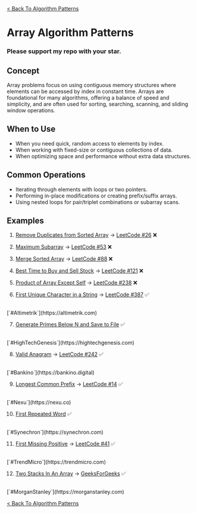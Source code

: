[< Back To Algorithm Patterns](../../)

# Array Algorithm Patterns
### Please support my repo with your star.

## Concept
Array problems focus on using contiguous memory structures where elements can be accessed by index in constant time. Arrays are foundational for many algorithms, offering a balance of speed and simplicity, and are often used for sorting, searching, scanning, and sliding window operations.

## When to Use
- When you need quick, random access to elements by index.
- When working with fixed-size or contiguous collections of data.
- When optimizing space and performance without extra data structures.

## Common Operations
- Iterating through elements with loops or two pointers.
- Performing in-place modifications or creating prefix/suffix arrays.
- Using nested loops for pair/triplet combinations or subarray scans.

## Examples
1. [Remove Duplicates from Sorted Array]() → [LeetCode #26](https://leetcode.com/problems/remove-duplicates-from-sorted-array) ❌

2. [Maximum Subarray]() → [LeetCode #53](https://leetcode.com/problems/maximum-subarray) ❌

3. [Merge Sorted Array]() → [LeetCode #88](https://leetcode.com/problems/merge-sorted-array) ❌

4. [Best Time to Buy and Sell Stock]() → [LeetCode #121](https://leetcode.com/problems/best-time-to-buy-and-sell-stock) ❌

5. [Product of Array Except Self]() → [LeetCode #238](https://leetcode.com/problems/product-of-array-except-self) ❌

6. [First Unique Character in a String](first_unique_character_in_a_string/) → [LeetCode #387](https://leetcode.com/problems/first-unique-character-in-a-string) ✅
  <br>
  [`#Altimetrik`](https://altimetrik.com)

7. [Generate Primes Below N and Save to File](generate_and_write_primes_below_n/) ✅
  <br>
  [`#HighTechGenesis`](https://hightechgenesis.com)

8. [Valid Anagram](valid_anagram/) → [LeetCode #242](https://leetcode.com/problems/valid-anagram) ✅
  <br>
  [`#Bankino`](https://bankino.digital)

9. [Longest Common Prefix](longest_common_prefix/) → [LeetCode #14](https://leetcode.com/problems/longest-common-prefix) ✅
  <br>
  [`#Nexu`](https://nexu.co)

10. [First Repeated Word](first_repeated_item/) ✅
  <br>
  [`#Synechron`](https://synechron.com)

11. [First Missing Positive](first_missing_positive/) → [LeetCode #41](https://leetcode.com/problems/first-missing-positive) ✅
  <br>
  [`#TrendMicro`](https://trendmicro.com)

12. [Two Stacks In An Array](two_stacks_in_an_array/) → [GeeksForGeeks](https://geeksforgeeks.org/implement-two-stacks-in-an-array) ✅
  <br>
  [`#MorganStanley`](https://morganstanley.com)

[< Back To Algorithm Patterns](../../)
